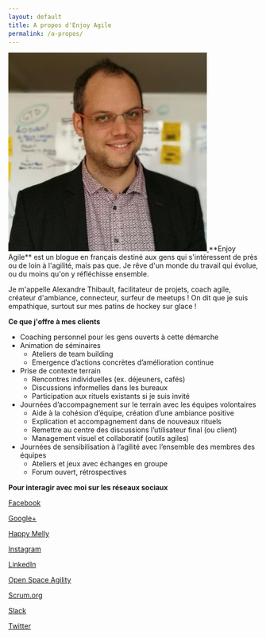 ```yaml
---
layout: default
title: A propos d'Enjoy Agile
permalink: /a-propos/
---
```

<a href="/about">
	<img src="/images/alexthib-agile-coach-small.jpg" class="img-floating-left"/>
</a>
**Enjoy Agile** est un blogue en français destiné aux gens qui s'intéressent de près ou de loin à l'agilité, mais pas que. Je rêve d'un monde du travail qui évolue, ou du moins qu'on y réfléchisse ensemble. 

Je m'appelle Alexandre Thibault, facilitateur de projets, coach agile, créateur d'ambiance, connecteur, surfeur de meetups ! On dit que je suis empathique, surtout sur mes patins de hockey sur glace !

<div class="fill"></div>
<div class="fill"></div>

**Ce que j'offre à mes clients**

* Coaching personnel pour les gens ouverts à cette démarche
* Animation de séminaires
  * Ateliers de team building
  * Emergence d’actions concrètes d’amélioration continue
* Prise de contexte terrain
  * Rencontres individuelles (ex. déjeuners, cafés)
  * Discussions informelles dans les bureaux
  * Participation aux rituels existants si je suis invité
* Journées d’accompagnement sur le terrain avec les équipes volontaires
  * Aide à la cohésion d’équipe, création d’une ambiance positive
  * Explication et accompagnement dans de nouveaux rituels
  * Remettre au centre des discussions l’utilisateur final (ou client)
  * Management visuel et collaboratif (outils agiles)
* Journées de sensibilisation à l’agilité avec l’ensemble des membres des équipes
  * Ateliers et jeux avec échanges en groupe
  * Forum ouvert, rétrospectives

**Pour interagir avec moi sur les réseaux sociaux** 

<a href="https://www.facebook.com/enjoyagile/" 
 target="facebook">
   Facebook
</a>

<a href="https://plus.google.com/106061667624491196468" 
 target="googleplus">
   Google+
</a>

<a href="https://www.happymelly.com/profile/alexandre.thibault/" 
 target="hm">
   Happy Melly
</a>

<a href="https://www.instagram.com/alexthib_enjoyagile/" 
 target="instagram">
   Instagram
</a>

<a href="https://www.linkedin.com/in/alexthib?locale=fr_FR&trk=profile_view_lang_sel_click" 
 target="linkedin">
   LinkedIn
</a>

<a href="http://openspaceagility.com/consulting/" 
 target="openspaceagility">
   Open Space Agility
</a>

<a href="https://www.scrum.org/user/214835" 
 target="scrumorg">
   Scrum.org
</a>

<a href="/slack/">
   Slack
</a>

<a href="https://twitter.com/alexandrethib" 
 target="twitter">
   Twitter
</a>
